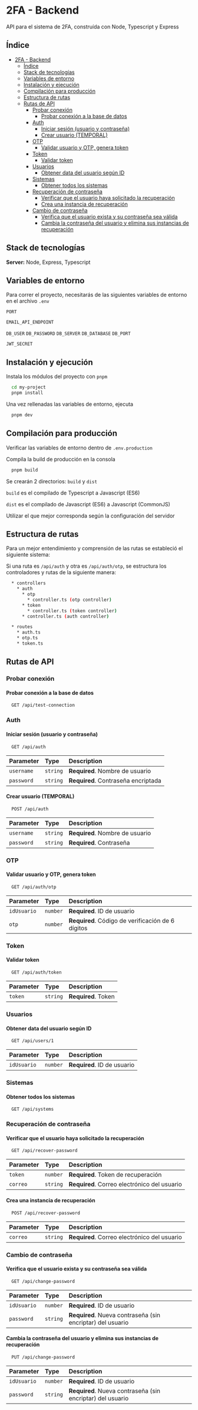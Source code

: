 # 2FA - Backend

API para el sistema de 2FA, construída con Node, Typescript y Express

## Índice

- [2FA - Backend](#2fa---backend)
  - [Índice](#índice)
  - [Stack de tecnologías](#stack-de-tecnologías)
  - [Variables de entorno](#variables-de-entorno)
  - [Instalación y ejecución](#instalación-y-ejecución)
  - [Compilación para producción](#compilación-para-producción)
  - [Estructura de rutas](#estructura-de-rutas)
  - [Rutas de API](#rutas-de-api)
    - [Probar conexión](#probar-conexión)
      - [Probar conexión a la base de datos](#probar-conexión-a-la-base-de-datos)
    - [Auth](#auth)
      - [Iniciar sesión (usuario y contraseña)](#iniciar-sesión-usuario-y-contraseña)
      - [Crear usuario (TEMPORAL)](#crear-usuario-temporal)
    - [OTP](#otp)
      - [Validar usuario y OTP, genera token](#validar-usuario-y-otp-genera-token)
    - [Token](#token)
      - [Validar token](#validar-token)
    - [Usuarios](#usuarios)
      - [Obtener data del usuario según ID](#obtener-data-del-usuario-según-id)
    - [Sistemas](#sistemas)
      - [Obtener todos los sistemas](#obtener-todos-los-sistemas)
    - [Recuperación de contraseña](#recuperación-de-contraseña)
      - [Verificar que el usuario haya solicitado la recuperación](#verificar-que-el-usuario-haya-solicitado-la-recuperación)
      - [Crea una instancia de recuperación](#crea-una-instancia-de-recuperación)
    - [Cambio de contraseña](#cambio-de-contraseña)
      - [Verifica que el usuario exista y su contraseña sea válida](#verifica-que-el-usuario-exista-y-su-contraseña-sea-válida)
      - [Cambia la contraseña del usuario y elimina sus instancias de recuperación](#cambia-la-contraseña-del-usuario-y-elimina-sus-instancias-de-recuperación)

## Stack de tecnologías

**Server:** Node, Express, Typescript

## Variables de entorno

Para correr el proyecto, necesitarás de las siguientes variables de entorno en el archivo `.env`

`PORT`

`EMAIL_API_ENDPOINT`

`DB_USER`
`DB_PASSWORD`
`DB_SERVER`
`DB_DATABASE`
`DB_PORT`

`JWT_SECRET`

## Instalación y ejecución

Instala los módulos del proyecto con `pnpm`

```bash
  cd my-project
  pnpm install
```

Una vez rellenadas las variables de entorno, ejecuta

```bash
  pnpm dev
```

## Compilación para producción

Verificar las variables de entorno dentro de `.env.production`

Compila la build de producción en la consola

```bash
  pnpm build
```

Se crearán 2 directorios: `build` y `dist`

`build` es el compilado de Typescript a Javascript (ES6)

`dist` es el compilado de Javascript (ES6) a Javascript (CommonJS)

Utilizar el que mejor corresponda según la configuración del servidor

## Estructura de rutas

Para un mejor entendimiento y comprensión de las rutas se estableció el siguiente sistema:

Si una ruta es `/api/auth` y otra es `/api/auth/otp`, se estructura los controladores y rutas de la siguiente manera:

```bash
  * controllers
    * auth
      * otp
        * controller.ts (otp controller)
      * token
        * controller.ts (token controller)
      * controller.ts (auth controller)
```

```bash
  * routes
    * auth.ts
    * otp.ts
    * token.ts
```

## Rutas de API

### Probar conexión

#### Probar conexión a la base de datos

```http
  GET /api/test-connection
```

### Auth

#### Iniciar sesión (usuario y contraseña)

```http
  GET /api/auth
```

| Parameter  | Type     | Description                         |
| :--------- | :------- | :---------------------------------- |
| `username` | `string` | **Required**. Nombre de usuario     |
| `password` | `string` | **Required**. Contraseña encriptada |

#### Crear usuario (TEMPORAL)

```http
  POST /api/auth
```

| Parameter  | Type     | Description                     |
| :--------- | :------- | :------------------------------ |
| `username` | `string` | **Required**. Nombre de usuario |
| `password` | `string` | **Required**. Contraseña        |

### OTP

#### Validar usuario y OTP, genera token

```http
  GET /api/auth/otp
```

| Parameter   | Type     | Description                                       |
| :---------- | :------- | :------------------------------------------------ |
| `idUsuario` | `number` | **Required**. ID de usuario                       |
| `otp`       | `number` | **Required**. Código de verificación de 6 dígitos |

### Token

#### Validar token

```http
  GET /api/auth/token
```

| Parameter | Type     | Description         |
| :-------- | :------- | :------------------ |
| `token`   | `string` | **Required**. Token |

### Usuarios

#### Obtener data del usuario según ID

```http
  GET /api/users/1
```

| Parameter   | Type     | Description                 |
| :---------- | :------- | :-------------------------- |
| `idUsuario` | `number` | **Required**. ID de usuario |

### Sistemas

#### Obtener todos los sistemas

```http
  GET /api/systems
```

### Recuperación de contraseña

#### Verificar que el usuario haya solicitado la recuperación

```http
  GET /api/recover-password
```

| Parameter | Type     | Description                                  |
| :-------- | :------- | :------------------------------------------- |
| `token`   | `number` | **Required**. Token de recuperación          |
| `correo`  | `string` | **Required**. Correo electrónico del usuario |

#### Crea una instancia de recuperación

```http
  POST /api/recover-password
```

| Parameter | Type     | Description                                  |
| :-------- | :------- | :------------------------------------------- |
| `correo`  | `string` | **Required**. Correo electrónico del usuario |

### Cambio de contraseña

#### Verifica que el usuario exista y su contraseña sea válida

```http
  GET /api/change-password
```

| Parameter   | Type     | Description                                                |
| :---------- | :------- | :--------------------------------------------------------- |
| `idUsuario` | `number` | **Required**. ID de usuario                                |
| `password`  | `string` | **Required**. Nueva contraseña (sin encriptar) del usuario |

#### Cambia la contraseña del usuario y elimina sus instancias de recuperación

```http
  PUT /api/change-password
```

| Parameter   | Type     | Description                                                |
| :---------- | :------- | :--------------------------------------------------------- |
| `idUsuario` | `number` | **Required**. ID de usuario                                |
| `password`  | `string` | **Required**. Nueva contraseña (sin encriptar) del usuario |
